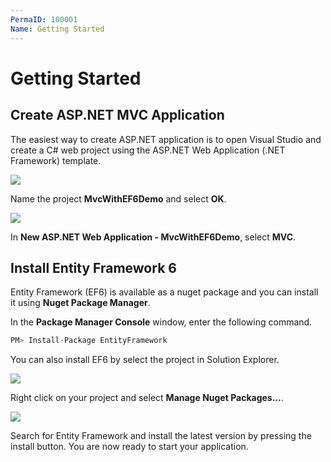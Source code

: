 ```yaml
---
PermaID: 100001
Name: Getting Started
---
```


# Getting Started

## Create ASP.NET MVC Application

The easiest way to create ASP.NET application is to open Visual Studio and create a C# web project using the ASP.NET Web Application (.NET Framework) template. 

<img src="https://raw.githubusercontent.com/zzzprojects/learn-orm/master/mvc-with-entity-framework-6/images/getting-started-1.png">

Name the project **MvcWithEF6Demo** and select **OK**.

<img src="https://raw.githubusercontent.com/zzzprojects/learn-orm/master/mvc-with-entity-framework-6/images/getting-started-2.png">

In **New ASP.NET Web Application - MvcWithEF6Demo**, select **MVC**.

## Install Entity Framework 6

Entity Framework (EF6) is available as a nuget package and you can install it using **Nuget Package Manager**.

In the **Package Manager Console** window, enter the following command.

```csharp
PM> Install-Package EntityFramework
```

You can also install EF6 by select the project in Solution Explorer. 

<img src="https://raw.githubusercontent.com/zzzprojects/learn-orm/master/mvc-with-entity-framework-6/images/getting-started-3.png">

Right click on your project and select **Manage Nuget Packages...**.

<img src="https://raw.githubusercontent.com/zzzprojects/learn-orm/master/mvc-with-entity-framework-6/images/getting-started-4.png">

Search for Entity Framework and install the latest version by pressing the install button. You are now ready to start your application.